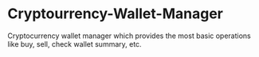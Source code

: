# Cryptourrency-Wallet-Manager
Cryptocurrency wallet manager which provides the most basic operations like buy, sell, check wallet summary, etc.
